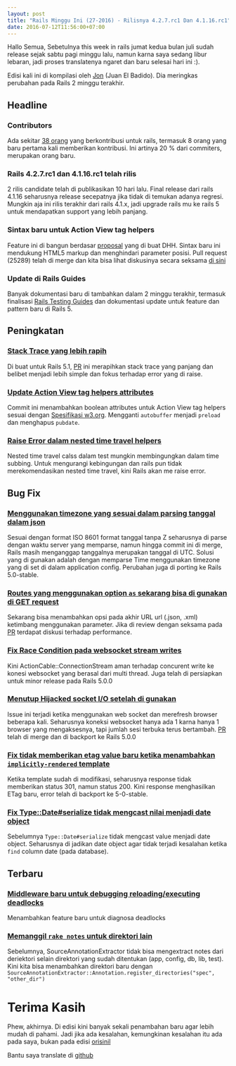 ```yaml
---
layout: post
title: "Rails Minggu Ini (27-2016) - Rilisnya 4.2.7.rc1 Dan 4.1.16.rc1"
date: 2016-07-12T11:56:00+07:00
---
```


Hallo Semua,
Sebetulnya this week in rails jumat kedua bulan juli sudah release sejak sabtu pagi minggu lalu, namun karna saya sedang libur lebaran, jadi proses translatenya ngaret dan baru selesai hari ini :).

Edisi kali ini di kompilasi oleh [Jon](https://twitter.com/jonatack) (Juan El Badido). Dia meringkas perubahan pada Rails 2 minggu terakhir.

Headline
--------

### Contributors

Ada sekitar [38 orang](http://contributors.rubyonrails.org/contributors/in-time-window/20160702-201607008) yang berkontribusi untuk rails, termasuk 8 orang yang baru pertama kali memberikan kontribusi. Ini artinya 20 % dari commiters, merupakan orang baru.

### Rails 4.2.7.rc1 dan 4.1.16.rc1 telah rilis

2 rilis candidate telah di publikasikan 10 hari lalu. Final release dari rails 4.1.16 seharusnya release secepatnya jika tidak di temukan adanya regresi. Mungkin aja ini rilis terakhir dari rails 4.1.x, jadi upgrade rails mu ke rails 5 untuk mendapatkan support yang lebih panjang.


### Sintax baru untuk Action View tag helpers

Feature ini di bangun berdasar [proposal](https://github.com/rails/rails/issues/25195) yang di buat DHH. Sintax baru ini mendukung HTML5 markup dan menghindari parameter posisi. Pull request (25289) telah di merge dan kita bisa lihat diskusinya secara seksama [di sini](https://github.com/rails/rails/pull/25289)

### Update di Rails Guides

Banyak dokumentasi baru di tambahkan dalam 2 minggu terakhir, termasuk finalisasi [Rails Testing Guides](http://edgeguides.rubyonrails.org/testing.html) dan dokumentasi update untuk feature dan pattern baru di Rails 5.

Peningkatan
-----------

### [Stack Trace yang lebih rapih](https://github.com/rails/rails/pull/25222)

Di buat untuk Rails 5.1, [PR](https://github.com/rails/rails/pull/25343) ini merapihkan stack trace yang panjang dan belibet menjadi lebih simple dan fokus terhadap error yang di raise. 

### [Update Action View tag helpers attributes](https://github.com/rails/rails/pull/25555)

Commit ini menambahkan boolean attributes untuk Action View tag helpers sesuai dengan [Spesifikasi w3.org](https://www.w3.org/TR/html51/single-page.html). Mengganti `autobuffer` menjadi `preload` dan menghapus `pubdate`.

### [Raise Error dalam nested time travel helpers](https://github.com/rails/rails/pull/24890)

Nested time travel calss dalam test mungkin membingungkan dalam time subbing. Untuk mengurangi kebingungan dan rails pun tidak merekomendasikan nested time travel, kini Rails akan me raise error.

Bug Fix
-------

### [Menggunakan timezone yang sesuai dalam parsing tanggal dalam json](https://github.com/rails/rails/pull/23011)

Sesuai dengan format ISO 8601 format tanggal tanpa Z seharusnya di parse dengan waktu server yang memparse, namun hingga commit ini di merge, Rails masih menganggap tanggalnya merupakan tanggal di UTC. Solusi yang di gunakan adalah dengan memparse Time menggunakan timezone yang di set di dalam application config.
Perubahan juga di porting ke Rails 5.0-stable.

### [Routes yang menggunakan option `as` sekarang bisa di gunakan di GET request](https://github.com/rails/rails/pull/25435)

Sekarang bisa menambahkan opsi pada akhir URL url (.json, .xml) ketimbang menggunakan parameter. Jika di review dengan seksama pada [PR](https://github.com/rails/rails/pull/25435) terdapat diskusi terhadap performance.

### [Fix Race Condition pada websocket stream writes](https://github.com/rails/rails/pull/25624)

Kini ActionCable::ConnectionStream aman terhadap concurent write ke konesi websocket yang berasal dari multi thread. Juga telah di persiapkan untuk minor release pada Rails 5.0.0

### [Menutup Hijacked socket I/O setelah di gunakan](https://github.com/rails/rails/pull/25615)

Issue ini terjadi ketika menggunakan web socket dan merefresh browser beberapa kali. Seharusnya koneksi websocket hanya ada 1 karna hanya 1 browser yang mengaksesnya, tapi jumlah sesi terbuka terus bertambah. [PR](https://github.com/rails/rails/pull/25615) telah di merge dan di backport ke Rails 5.0.0

### [Fix tidak memberikan etag value baru  ketika menambahkan `implicitly-rendered` template](https://github.com/rails/rails/pull/25546)

Ketika template sudah di modifikasi, seharusnya response tidak memberikan status 301, namun status 200. Kini response menghasilkan ETag baru, error telah di backport ke  5-0-stable.

### [Fix Type::Date#serialize tidak mengcast nilai menjadi date object](https://github.com/rails/rails/pull/25364)

Sebelumnya `Type::Date#serialize` tidak mengcast value menjadi date object. Seharusnya di jadikan date object agar tidak terjadi kesalahan ketika `find` column date (pada database).

Terbaru
-------

### [Middleware baru untuk debugging reloading/executing deadlocks](https://github.com/rails/rails/pull/25344)

Menambahkan feature baru untuk diagnosa deadlocks

### [Memanggil `rake notes` untuk direktori lain](https://github.com/rails/rails/pull/25692)

Sebelumnya, SourceAnnotationExtractor tidak bisa mengextract notes dari deriektori selain direktori yang sudah ditentukan (app, config, db, lib, test). Kini kita bisa menambahkan direktori baru dengan `SourceAnnotationExtractor::Annotation.register_directories("spec", "other_dir")`


Terima Kasih
============

Phew, akhirnya. Di edisi kini banyak sekali penambahan baru agar lebih mudah di pahami. Jadi jika ada kesalahan, kemungkinan kesalahan itu ada pada saya, bukan pada edisi [orisinil](https://rails-weekly.ongoodbits.com/2016/07/08/this-wild-week-in-rails-rails-4-2-7-4-1-16-new-tag-helpers-syntax-and-more)

Bantu saya translate di [github](https://github.com/bekicot/bekicot.github.io)
